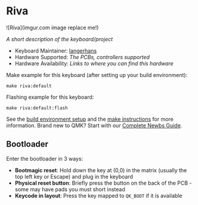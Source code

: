 # Riva

![Riva](imgur.com image replace me!)

*A short description of the keyboard/project*

* Keyboard Maintainer: [langerhans](https://github.com/langerhans)
* Hardware Supported: *The PCBs, controllers supported*
* Hardware Availability: *Links to where you can find this hardware*

Make example for this keyboard (after setting up your build environment):

    make riva:default

Flashing example for this keyboard:

    make riva:default:flash

See the [build environment setup](https://docs.qmk.fm/#/getting_started_build_tools) and the [make instructions](https://docs.qmk.fm/#/getting_started_make_guide) for more information. Brand new to QMK? Start with our [Complete Newbs Guide](https://docs.qmk.fm/#/newbs).

## Bootloader

Enter the bootloader in 3 ways:

* **Bootmagic reset**: Hold down the key at (0,0) in the matrix (usually the top left key or Escape) and plug in the keyboard
* **Physical reset button**: Briefly press the button on the back of the PCB - some may have pads you must short instead
* **Keycode in layout**: Press the key mapped to `QK_BOOT` if it is available
